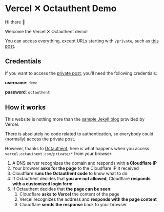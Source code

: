 # Vercel ✕ Octauthent Demo

Hi there 👋

Welcome the Vercel ✕ Octauthent demo!

You can access everything, except URLs starting with `/private`, such as [this post](https://vercel.octauthent.com/private/2021/07/20/private-post.html).

## Credentials

If you want to access the [private post](https://vercel.octauthent.com/private/2021/07/20/private-post.html), you'll need the following credentials:

**username**: `demo`

**password**: `octauthent`

## How it works

This website is nothing more than the [sample Jekyll blog](https://github.com/vercel/vercel/tree/main/examples/jekyll) provided by Vercel.

There is absolutely no code related to authentication, so everybody could (normally) access the private post.

However, thanks to [Octauthent](https://octauthent.com), here is what happens when you access `vercel.octauthent.com/private/*` from your browser:

1.  A DNS server recognizes the domain and responds with **a Cloudflare IP**
2.  Your browser **asks for the page** to the Cloudflare IP it received
3.  Cloudflare **runs the Octauthent code** to know what to do
4.  If Octauthent decides that **you are not allowed**, Cloudflare **responds with a customized login form**
5.  If Octauthent decides that **the page can be seen**:
    1.  Cloudflare **asks to Vercel** the content of the page
    2.  Vercel recognizes the address and **responds with the page content**
    3.  Cloudflare **sends the response** back to your browser
